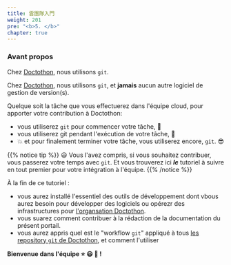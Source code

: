 ```yaml
---
title: 雲團隊入門
weight: 201
pre: "<b>5. </b>"
chapter: true
---
```


### Avant propos

Chez [Doctothon](#), nous utilisons `git`.

Chez [Doctothon](#), nous utilisons `git`, et **jamais** aucun autre logiciel de gestion de version(s).

Quelque soit la tâche que vous effectuerez dans l'équipe cloud, pour apporter votre contribution à Doctothon:
* vous utiliserez `git` pour commencer votre tâche, :dart:
* vous utiliserez git pendant l'exécution de votre tâche, :muscle:
* :boom: et pour finalement terminer votre tâche, vous utiliserez encore, `git`. :sunglasses:


{{% notice tip %}}
:smiley: Vous l'avez compris, si vous souhaitez contribuer, vous passerez votre temps avec `git`. Et vous trouverez ici _**le**_ tutoriel à suivre en tout premier pour votre intégration à l'équipe.
{{% /notice %}}

À la fin de ce tutoriel :
* vous aurez installé l'essentiel des outils de développement dont vbous aurez besoin pour développer des logiciels ou opérezr des infrastructures pour [l'organsation Doctothon](https://github.com/Doctothon).
* vous suarez comment contribuer à la rédaction de la documentation du présent portail.
* vous aurez appris quel est le "workflow `git`" appliqué à tous [les repository `git` de Doctothon](https://github.com/Doctothon), et comment l'utiliser




**Bienvenue dans l'équipe :star: :smiley: :star2: !**
